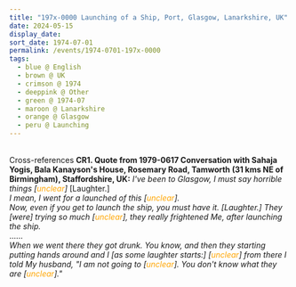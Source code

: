 ```yaml
---
title: "197x-0000 Launching of a Ship, Port, Glasgow, Lanarkshire, UK"
date: 2024-05-15
display_date: 
sort_date: 1974-07-01
permalink: /events/1974-0701-197x-0000
tags:
  - blue @ English
  - brown @ UK
  - crimson @ 1974
  - deeppink @ Other
  - green @ 1974-07
  - maroon @ Lanarkshire
  - orange @ Glasgow
  - peru @ Launching
---
```


<br>

<wave-list>
  <list-title color="DarkSeaGreen" width="80">Cross-references</list-title>
  <list-item color="BlanchedAlmond" width="280"><b>CR1. Quote from 1979-0617 Conversation with Sahaja Yogis, Bala Kanayson's House, Rosemary Road, Tamworth (31 kms NE of Birmingham), Staffordshire, UK:</b> <i>I've been to Glasgow, I must say horrible things [<font color="orange">unclear</font>]</i> [Laughter.]<br>
<i>I mean, I went for a launched of this [<font color="orange">unclear</font>].</i><br>
<i>Now, even if you get to launch the ship, you must have it. [Laughter.] They [were] trying so much [<font color="orange">unclear</font>], they really frightened Me, after launching the ship.</i><br>
......<br>
<i>When we went there they got drunk. You know, and then they starting putting hands around and I [as some laughter starts:] [<font color="orange">unclear</font>] from there I told My husband, "I am not going to [<font color="orange">unclear</font>]. You don't know what they are [<font color="orange">unclear</font>]."</i></list-item>   
</wave-list>